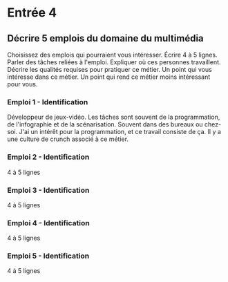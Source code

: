 # Entrée 4
## Décrire 5 emplois du domaine du multimédia

Choisissez des emplois qui pourraient vous intéresser. 
Écrire 4 à 5 lignes. Parler des tâches reliées à l'emploi. Expliquer où ces personnes travaillent. Décrire les qualités requises pour pratiquer ce métier. Un point qui vous intéresse dans ce métier. Un point qui rend ce métier moins intéressant pour vous.  

### Emploi 1 - Identification
Développeur de jeux-vidéo. Les tâches sont souvent de la programmation, de l'infographie et de la scénarisation. Souvent dans des bureaux ou chez-soi. J'ai un intérêt pour la programmation, et ce travail consiste de ça. Il y a une culture de crunch associé à ce métier.

### Emploi 2 - Identification
4 à 5 lignes

### Emploi 3 - Identification
4 à 5 lignes 

### Emploi 4 - Identification
4 à 5 lignes

### Emploi 5 - Identification
4 à 5 lignes


